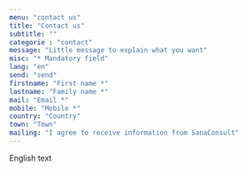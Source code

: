 ```yaml
---
menu: "contact us"
title: "Contact us"
subtitle: ""
categorie : "contact"
message: "Little message to explain what you want"
misc: "* Mandatory field"
lang: "en"
send: "send"
firstname: "First name *"
lastname: "Family name *"
mail: "Email *"
mobile: "Mobile *"
country: "Country"
town: "Town"
mailing: "I agree to receive information from SanaConsult"
---
```

English text